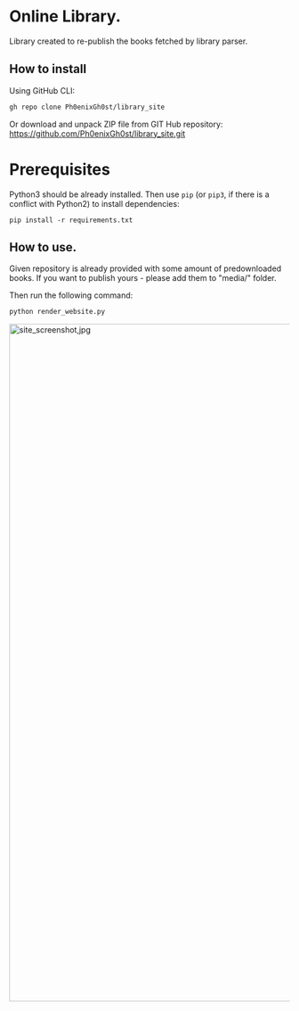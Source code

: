 # Online Library.
Library created to re-publish the books fetched by library parser.

## How to install
Using GitHub CLI:
```bash
gh repo clone Ph0enixGh0st/library_site
```

Or download and unpack ZIP file from GIT Hub repository: https://github.com/Ph0enixGh0st/library_site.git

# Prerequisites
Python3 should be already installed. 
Then use `pip` (or `pip3`, if there is a conflict with Python2) to install dependencies:
```
pip install -r requirements.txt
```

## How to use.
Given repository is already provided with some amount of predownloaded books.
If you want to publish yours - please add them to "media/" folder.

Then run the following command:

```bash
python render_website.py
```

<img width="1216" alt="site_screenshot,jpg" src="https://user-images.githubusercontent.com/108229516/214078473-644996cd-9cc0-4de8-a575-7ce258d3cde4.png">
